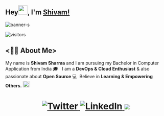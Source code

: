 
 ## Hey<img src="https://github.com/TheDudeThatCode/TheDudeThatCode/blob/master/Assets/Hi.gif" width="29">,  I'm [Shivam!](https://bio.link/shivams) 
 
  ![banner-s](https://user-images.githubusercontent.com/91419219/186334011-9760dd15-2ae8-489e-993f-a41786630256.jpg)
 
   ![visitors](https://visitor-badge.laobi.icu/badge?page_id=shivam-sharma7.shivam-sharma7)
     
## <👨‍💻 About Me>
My name is **Shivam Sharma** and I am pursuing my Bachelor in Computer Application from India 🎓 &nbsp;&nbsp;I am a **DevOps & Cloud Enthusiast** & also passionate about **Open Source** 💻  &nbsp;Believe in **Learning & Empowering Others.** <img src="https://media.giphy.com/media/LnQjpWaON8nhr21vNW/giphy.gif" width="20">

<h1 align = "center">
  <a href="https://twitter.com/shivamstwt1" target="_blank"><img alt="Twitter" title="Twitter" src="https://img.shields.io/badge/-Twitter-1DA1F2?style=for-the-badge&logo=twitter&logoColor=white"/>
</a> <a href="https://www.linkedin.com/in/meshivamsharma/" target="_blank"><img alt="LinkedIn" title="LinkedIn" src="https://img.shields.io/badge/LinkedIn-%230077B5.svg?&style=for-the-badge&logo=linkedin&logoColor=white"/>
 <a href="https://shivam-sharma.hashnode.dev"><img src="https://img.shields.io/badge/Hashnode-2962FF?style=for-the-badge&logo=hashnode&logoColor=white"></a></h1>
